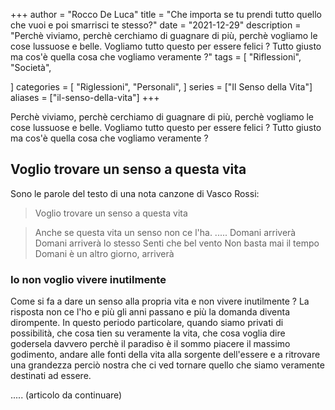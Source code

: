+++
author = "Rocco De Luca"
title = "Che importa se tu prendi tutto quello che vuoi e poi smarrisci te stesso?"
date = "2021-12-29"
description = "Perchè viviamo, perchè cerchiamo di guagnare di più,  perchè vogliamo le cose lussuose e belle. Vogliamo tutto questo per essere felici ? Tutto giusto ma cos'è quella cosa che vogliamo veramente ?"
tags = [
    "Riflessioni",
    "Società",
    
]
categories = [
    "Riglessioni",
    "Personali",
]
series = ["Il Senso della Vita"]
aliases = ["il-senso-della-vita"]
+++

Perchè viviamo, perchè cerchiamo di guagnare di più,  perchè vogliamo le cose lussuose e belle. Vogliamo tutto questo per essere felici ? Tutto giusto ma cos'è quella cosa che vogliamo veramente ?
<!--more-->

## Voglio trovare un senso a questa vita
Sono le parole del testo di una nota canzone di Vasco Rossi:

>Voglio trovare un senso a questa vita 

>Anche se questa vita un senso non ce l'ha. 
>.....
>Domani arriverà
>Domani arriverà lo stesso
>Senti che bel vento
>Non basta mai il tempo
>Domani è un altro giorno, arriverà



### Io non voglio vivere inutilmente

Come si fa a dare un senso alla propria vita e non vivere inutilmente ?
La risposta non ce l'ho e più gli anni passano e più la domanda diventa dirompente.
In questo periodo particolare, quando siamo privati di possibilità, che cosa tien su veramente la vita, che cosa voglia dire godersela davvero perchè il paradiso è il sommo piacere il massimo godimento, andare alle fonti della vita alla sorgente dell'essere e a ritrovare una grandezza perciò nostra che ci ved tornare quello che siamo veramente destinati ad essere.

..... (articolo da continuare)
